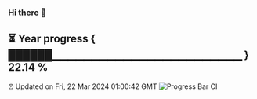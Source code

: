 ### Hi there 👋
⏳ Year progress { ██████▁▁▁▁▁▁▁▁▁▁▁▁▁▁▁▁▁▁▁▁▁▁▁▁ } 22.14 %
---
⏰ Updated on Fri, 22 Mar 2024 01:00:42 GMT
![Progress Bar CI](https://github.com/liununu/liununu/workflows/Progress%20Bar%20CI/badge.svg)
